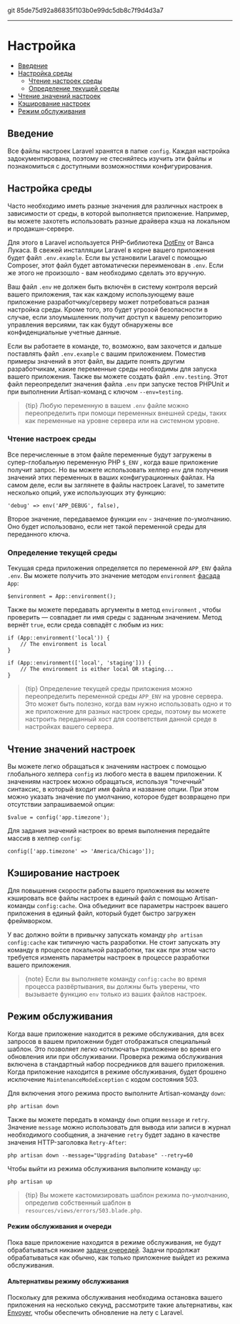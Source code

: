 git 85de75d92a86835f103b0e99dc5db8c7f9d4d3a7

---

# Настройка

- [Введение](#introduction)
- [Настройка среды](#environment-configuration)
    - [Чтение настроек среды](#retrieving-environment-configuration)
    - [Определение текущей среды](#determining-the-current-environment)
- [Чтение значений настроек](#accessing-configuration-values)
- [Кэширование настроек](#configuration-caching)
- [Режим обслуживания](#maintenance-mode)

<a name="introduction"></a>
## Введение

Все файлы настроек Laravel хранятся в папке `config`. Каждая настройка задокументирована, поэтому не стесняйтесь изучить эти файлы и познакомиться с доступными возможностями конфигурирования.

<a name="environment-configuration"></a>
## Настройка среды

Часто необходимо иметь разные значения для различных настроек в зависимости от среды, в которой выполняется приложение. Например, вы можете захотеть использовать разные драйвера кэша на локальном и продакшн-сервере.

Для этого в Laravel используется PHP-библиотека [DotEnv](https://github.com/vlucas/phpdotenv) от Ванса Лукаса. В свежей инсталляции Laravel в корне вашего приложения будет файл `.env.example`. Если вы установили Laravel с помощью Composer, этот файл будет автоматически переименован в `.env`. Если же этого не произошло - вам необходимо сделать это вручную.

Ваш файл `.env` не должен быть включён в систему контроля версий вашего приложения, так как каждому использующему ваше приложение разработчику/серверу может потребоваться разная настройка среды. Кроме того, это будет угрозой безопасности в случае, если злоумышленник получит доступ к вашему репозиторию управления версиями, так как будут обнаружены все конфиденциальные учетные данные.

Если вы работаете в команде, то, возможно, вам захочется и дальше поставлять файл `.env.example` с вашим приложением. Поместив примеры значений в этот файл, вы дадите понять другим разработчикам, какие переменные среды необходимы для запуска вашего приложения. Также вы можете создать файл `.env.testing`. Этот файл переопределит значения файла `.env` при запуске тестов PHPUnit и при выполнении Artisan-команд с ключом `--env=testing`.

> {tip} Любую переменную в вашем `.env` файле можно переопределить при помощи переменных внешней среды, таких как переменные на уровне сервера или на системном уровне.

<a name="retrieving-environment-configuration"></a>
### Чтение настроек среды

Все перечисленные в этом файле переменные будут загружены в супер-глобальную переменную PHP `$_ENV` , когда ваше приложение получит запрос. Но вы можете использовать хелпер `env` для получения значений этих переменных в ваших конфигурационных файлах. На самом деле, если вы заглянете в файлы настроек Laravel, то заметите несколько опций, уже использующих эту функцию:

    'debug' => env('APP_DEBUG', false),

Второе значение, передаваемое функции `env` - значение по-умолчанию. Оно будет использовано, если нет такой переменной среды для переданного ключа.

<a name="determining-the-current-environment"></a>
### Определение текущей среды

Текущая среда приложения определяется по переменной `APP_ENV` файла `.env`.  Вы можете получить это значение методом `environment` [фасада](/docs/{{version}}/facades) `App`:

    $environment = App::environment();

Также вы можете передавать аргументы в метод `environment` , чтобы проверить — совпадает ли имя среды с заданным значением. Метод вернёт `true`, если среда совпадёт с любым из них:

    if (App::environment('local')) {
        // The environment is local
    }

    if (App::environment(['local', 'staging'])) {
        // The environment is either local OR staging...
    }

> {tip} Определение текущей среды приложения можно переопределить переменной среды `APP_ENV` на уровне сервера. Это может быть полезно, когда вам нужно использовать одно и то же приложение для разных настроек среды, поэтому вы можете настроить переданный хост для соответствия данной среде в настройках вашего сервера.

<a name="accessing-configuration-values"></a>
## Чтение значений настроек

Вы можете легко обращаться к значениям настроек с помощью глобального хелпера `config` из любого места в вашем приложении. К значениям настроек можно обращаться, используя "точечный" синтаксис, в который входит имя файла и название опции. При этом можно указать значение по умолчанию, которое будет возвращено при отсутствии запрашиваемой опции:

    $value = config('app.timezone');

Для задания значений настроек во время выполнения передайте массив в хелпер `config`:

    config(['app.timezone' => 'America/Chicago']);

<a name="configuration-caching"></a>
## Кэширование настроек

Для повышения скорости работы вашего приложения вы можете кэшировать все файлы настроек в единый файл с помощью Artisan-команды `config:cache`. Она объединит все параметры настроек вашего приложения в единый файл, который будет быстро загружен фреймворком.

У вас должно войти в привычку запускать команду `php artisan config:cache` как типичную часть разработки. Не стоит запускать эту команду в процессе локальной разработки, так как при этом часто требуется изменять параметры настроек в процессе разработки вашего приложения.

> {note} Если вы выполняете команду `config:cache` во время процесса развёртывания, вы должны быть уверены, что вызываете функцию `env` только из ваших файлов настроек.

<a name="maintenance-mode"></a>
## Режим обслуживания

Когда ваше приложение находится в режиме обслуживания, для всех запросов в вашем приложении будет отображаться специальный шаблон. Это позволяет легко «отключать» приложение во время его обновления или при обслуживании. Проверка режима обслуживания включена в стандартный набор посредников для вашего приложения. Когда приложение находится в режиме обслуживания, будет брошено исключение `MaintenanceModeException` с кодом состояния 503.

Для включения этого режима просто выполните Artisan-команду `down`:

    php artisan down

Также вы можете передать в команду `down` опции `message` и `retry`. Значение `message` можно использовать для вывода или записи в журнал необходимого сообщения, а значение `retry` будет задано в качестве значения HTTP-заголовка `Retry-After`:

    php artisan down --message="Upgrading Database" --retry=60

Чтобы выйти из режима обслуживания выполните команду `up`:

    php artisan up

> {tip} Вы можете кастомизировать шаблон режима по-умолчанию, определив собственный шаблон в `resources/views/errors/503.blade.php`.

#### Режим обслуживания и очереди

Пока ваше приложение находится в режиме обслуживания, не будут обрабатываться никакие [задачи очередей](/docs/{{version}}/queues). Задачи продолжат обрабатываться как обычно, как только приложение выйдет из режима обслуживания.

#### Альтернативы режиму обслуживания

Поскольку для режима обслуживания необходима остановка вашего приложения на несколько секунд, рассмотрите такие альтернативы, как [Envoyer](https://envoyer.io), чтобы обеспечить обновление на лету с Laravel.

